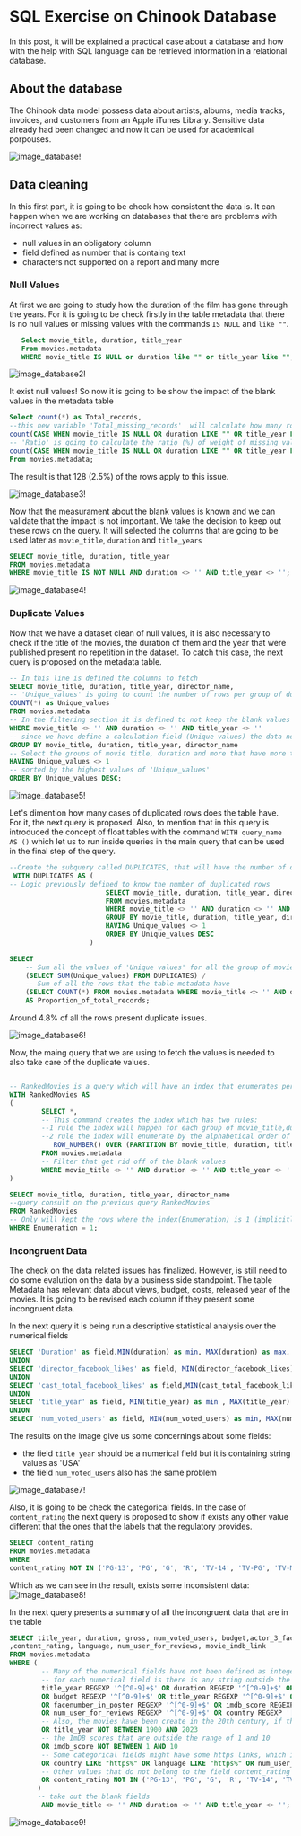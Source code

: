 # SQL Exercise on Chinook Database 

In this post, it will be explained a practical case about a database and how with the help with SQL language can be retrieved information in a relational database.

## About the database 

The Chinook data model possess data about artists, albums, media tracks, invoices, and customers from an Apple iTunes Library. Sensitive data already had been changed and now it can be used for academical porpouses.

![image_database!](/images/SQL/img1.png "relational database")


## Data cleaning

In this first part, it is going to be check how consistent the data is. It can happen when we are working on databases that there are problems with incorrect values as:
+ null values in an obligatory column
+ field defined as number that is containg text
+ characters not supported on a report and many more

### Null Values

At first we are going to study how the duration of the film has gone through the years. 
For it is going to be check firstly in the table metadata that there is no null values or missing values with the commands `IS NULL` and `like ""`. 



 ```sql
    Select movie_title, duration, title_year
    From movies.metadata
    WHERE movie_title IS NULL or duration like "" or title_year like "";
 ```

![image_database2!](/images/SQL/img2.PNG "result of blank values metadata")

It exist null values! So now it is going to be show the impact of the blank values in the metadata table

 ```sql
 Select count(*) as Total_records, 
--this new variable 'Total_missing_records'  will calculate how many rows are in blank
count(CASE WHEN movie_title IS NULL OR duration LIKE "" OR title_year LIKE "" THEN movie_title end) as Total_missing_records, 
-- 'Ratio' is going to calculate the ratio (%) of weight of missing values in the table
count(CASE WHEN movie_title IS NULL OR duration LIKE "" OR title_year LIKE "" THEN movie_title end)/count(*) * 100 as Ratio
From movies.metadata;
 ```

 The result is that 128 (2.5%) of the rows apply to this issue.

![image_database3!](/images/SQL/img3.PNG " ")


Now that the measurament about the blank values is known and we can validate that the impact is not important. We take the decision to keep out these rows on the query. It will selected the columns that are going to be used later as `movie_title`, `duration` and `title_years`

 ```sql
SELECT movie_title, duration, title_year
FROM movies.metadata
WHERE movie_title IS NOT NULL AND duration <> '' AND title_year <> '';
```

![image_database4!](/images/SQL/img4.PNG " ")


### Duplicate Values

Now that we have a dataset clean of null values, it is also necessary to check if the title of the movies, the duration of them and the year that were published present no repetition in the dataset. To catch this case, the next query is proposed on the metadata table. 

 ```sql
 -- In this line is defined the columns to fetch
 SELECT movie_title, duration, title_year, director_name, 
 -- 'Unique_values' is going to count the number of rows per group of duration, title year and director name
 COUNT(*) as Unique_values
FROM movies.metadata
-- In the filtering section it is defined to not keep the blank values
WHERE movie_title <> '' AND duration <> '' AND title_year <> ''
-- since we have define a calculation field (Unique values) the data needs to be group by the descriptive fields
GROUP BY movie_title, duration, title_year, director_name
-- Select the groups of movie title, duration and more that have more that one row
HAVING Unique_values <> 1
-- sorted by the highest values of 'Unique_values'
ORDER BY Unique_values DESC;
 ```

 ![image_database5!](/images/SQL/img5.PNG " ")


 Let's dimention how many cases of duplicated rows does the table have. For it, the next query is proposed. Also, to mention that in this query is introduced the concept of float tables with the command `WITH query_name AS ()` which let us to run inside queries in the main query that can be used in the final step of the query. 

```sql
--Create the subquery called DUPLICATES, that will have the number of duplicated rows per movie title
 WITH DUPLICATES AS (
-- Logic previously defined to know the number of duplicated rows
                        SELECT movie_title, duration, title_year, director_name, COUNT(*) as Unique_values
                        FROM movies.metadata
                        WHERE movie_title <> '' AND duration <> '' AND title_year <> ''
                        GROUP BY movie_title, duration, title_year, director_name
                        HAVING Unique_values <> 1
                        ORDER BY Unique_values DESC
                    )

SELECT 
    -- Sum all the values of 'Unique values' for all the group of movies that have duplicated rows
    (SELECT SUM(Unique_values) FROM DUPLICATES) / 
    -- Sum of all the rows that the table metadata have 
    (SELECT COUNT(*) FROM movies.metadata WHERE movie_title <> '' AND duration <> '' AND title_year <> '') * 100
    AS Proportion_of_total_records;
```
Around 4.8% of all the rows present duplicate issues.

![image_database6!](/images/SQL/img6.PNG " ")


Now, the maing query that we are using to fetch the values is needed to also take care of the duplicate values. 

```sql

-- RankedMovies is a query which will have an index that enumerates per group of the fields that we need to fetch   
WITH RankedMovies AS 
(
        SELECT *, 
        -- This command creates the index which has two rules:
        --1 rule the index will happen for each group of movie_title,duration, title_year and direction different.
        --2 rule the index will enumerate by the alphabetical order of the movie title in each group
           ROW_NUMBER() OVER (PARTITION BY movie_title, duration, title_year, director_name ORDER BY movie_title) as Enumeration 
        FROM movies.metadata
        -- Filter that get rid off of the blank values
        WHERE movie_title <> '' AND duration <> '' AND title_year <> ''
)

SELECT movie_title, duration, title_year, director_name
--query consult on the previous query RankedMovies
FROM RankedMovies
-- Only will kept the rows where the index(Enumeration) is 1 (implicitly keeping only the not duplicate rows)
WHERE Enumeration = 1;
```



### Incongruent Data

The check on the data related issues has finalized. However, is still need to do some evalution on the data by a business side standpoint. 
The table Metadata has relevant data about views, budget, costs, released year of the movies. It is going to be revised each column if they present some incongruent data.

In the next query it is being run a descriptive statistical analysis over the numerical fields


```sql
SELECT 'Duration' as field,MIN(duration) as min, MAX(duration) as max, AVG(duration) as mean FROM movies.metadata
UNION
SELECT 'director_facebook_likes' as field, MIN(director_facebook_likes) as min, MAX(director_facebook_likes) as min, AVG(director_facebook_likes)  as mean FROM movies.metadata
UNION
SELECT 'cast_total_facebook_likes' as field,MIN(cast_total_facebook_likes) as min, MAX(cast_total_facebook_likes)as min, AVG(cast_total_facebook_likes) as mean  FROM movies.metadata
UNION
SELECT 'title_year' as field, MIN(title_year) as min , MAX(title_year) as max, AVG(title_year) as mean FROM movies.metadata
UNION
SELECT 'num_voted_users' as field, MIN(num_voted_users) as min, MAX(num_voted_users) as max, AVG(num_voted_users) as mean FROM movies.metadata;
```

The results on the image give us some concernings about some fields:
+ the field `title year` should be a numerical field but it is containing string values as 'USA'
+ the field `num_voted_users` also has the same problem

![image_database7!](/images/SQL/img7.PNG " ")



Also, it is going to be check the categorical fields. In the case of  `content_rating` the next query is proposed to show if exists any other value different that the ones that the labels that the regulatory provides.

```sql
SELECT content_rating
FROM movies.metadata
WHERE 
content_rating NOT IN ('PG-13', 'PG', 'G', 'R', 'TV-14', 'TV-PG', 'TV-MA', 'TV-G', 'Not Rated', 'Unrated', 'TV-Y', 'TV-Y7');
```
Which as we can see in the result, exists some inconsistent data:
![image_database8!](/images/SQL/img8.PNG " ")


In the next query presents a summary of all the incongruent data that are in the table 

```sql
SELECT title_year, duration, gross, num_voted_users, budget,actor_3_facebook_likes,facenumber_in_poster,imdb_score, country
,content_rating, language, num_user_for_reviews, movie_imdb_link
FROM movies.metadata 
WHERE ( 
        -- Many of the numerical fields have not been defined as integer or float values. So in here  is being defined
        -- for each numerical field is there is any string outside the range of 0 and 9
        title_year REGEXP '^[^0-9]+$' OR duration REGEXP '^[^0-9]+$' OR num_voted_users REGEXP '^[^0-9]+$'
        OR budget REGEXP '^[^0-9]+$' OR title_year REGEXP '^[^0-9]+$' OR actor_3_facebook_likes REGEXP '^[^0-9]+$' 
        OR facenumber_in_poster REGEXP '^[^0-9]+$' OR imdb_score REGEXP '^[^0-9]+$' OR movie_imdb_link REGEXP '[^0-9]+$'
        OR num_user_for_reviews REGEXP '^[^0-9]+$' OR country REGEXP '[0-9]' OR language REGEXP '[0-9]' 
        -- Also, the movies have been create in the 20th century, if there is any case of a movie before this century should be selected
        OR title_year NOT BETWEEN 1900 AND 2023
        -- the ImDB scores that are outside the range of 1 and 10
        OR imdb_score NOT BETWEEN 1 AND 10
        -- Some categorical fields might have some https links, which is an error
        OR country LIKE "https%" OR language LIKE "https%" OR num_user_for_reviews LIKE "https%"
        -- Other values that do not belong to the field content_rating
        OR content_rating NOT IN ('PG-13', 'PG', 'G', 'R', 'TV-14', 'TV-PG', 'TV-MA', 'TV-G', 'Not Rated', 'Unrated', 'TV-Y', 'TV-Y7')
       )
       -- take out the blank fields
        AND movie_title <> '' AND duration <> '' AND title_year <> '';
```

![image_database9!](/images/SQL/img9.PNG " ")